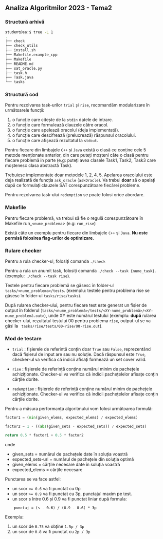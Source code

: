 ## Analiza Algoritmilor 2023 - Tema2

### Structură arhivă
```bash
student@aa:$ tree -L 1
.
├── check
├── check_utils
├── install.sh
├── Makefile.example_cpp
├── Makefile
├── README.md
├── sat_oracle.py
├── task.h
├── Task.java
└── tasks
```
### Structură cod

Pentru rezolvarea task-urilor `trial` și `rise`, recomandăm modularizare în următoarele funcții:

1. o funcție care citește de la `stdin` datele de intrare.
1. o funcție care formulează clauzele către oracol.
1. o funcție care apelează oracolul (deja implementată).
1. o funcție care descifrează (prelucrează) răspunsul oracolului.
1. o funcție care afișează rezultatul la `stdout`.

Pentru fiecare din limbajele `C++` și `Java` există o clasă
ce conține cele 5 metode menționate anterior, din care puteți moșteni câte o clasă pentru fiecare problemă in parte (e.g: puteți avea clasele Task1, Task2, Task3 care moștenesc clasa abstractă Task).

Trebuiesc implementate doar metodele 1, 2, 4, 5. Apelarea oracolului este deja realizată de funcția `ask_oracle` (`askOracle`). Va trebui **doar** să o apelați după ce formulați clauzele SAT corespunzătoare fiecărei probleme.

Pentru rezolvarea task-ului `redemption` se poate folosi orice abordare.

### Makefile

Pentru fiecare problemă, va trebui să fie o regulă corespunzătoare în Makefile run_`<nume_problema`> (e.g: `run_rise`)

Există câte un exemplu pentru fiecare din limbajele `C++` și `Java`. **Nu este permisă folosirea flag-urilor de optimizare.**

### Rulare checker

Pentru a rula checker-ul, folosiți comanda `./check`

Pentru a rula un anumit task, folosiți comanda `./check --task {nume_task}`. (exemplu: `./check --task rise`).

Testele pentru fiecare problemă se găsesc în folder-ul `tasks/<nume_problema>/tests`. (exemplu: testele pentru problema rise se găsesc în folder-ul `tasks/rise/tasks`).

După rularea checker-ului, pentru fiecare test este generat un fișier de output în folderul (`tasks/<nume_problemă>/tests/<XY-nume_problemă>/<XY-nume_problemă.out>`), unde XY este numărul testului
(exemplu: **după** rularea checker-ului, rezultatul testului 00 pentru problema `rise`, output-ul se va găsi la ` tasks/rise/tests/00-rise/00-rise.out`).

### Mod de testare

* `trial` : fișierele de referință conțin doar `True` sau `False`, reprezentând dacă fișierul de input are sau nu soluție.
Dacă răspunsul este `True`, checker-ul va verifica că indicii afisați formează un set cover valid.

* `rise` : fișierele de referință conține numărul minim de pachețele achiziționate. Checker-ul va verifica că indicii pachețelelor afisațe conțin cărțile dorite.

* `redemption` : fișierele de referință conține numărul minim de pachețele achiziționate. Checker-ul va verifica că indicii pachețelelor afisațe conțin cărțile dorite.

Pentru a măsura performanța algoritmului vom folosi următoarea formulă:

```python
factor1 = (min(given_elems, expected_elems) / expected_elems)

factor2 = 1 - ((abs(given_sets - expected_sets)) / expected_sets)

return 0.5 * factor1 + 0.5 * factor2
```

unde

* given_sets = numărul de pachețele date în soluția voastră
* expected_sets-uri = numărul de pachețele din soluția optimă
* given_elems = cărțile necesare date în soluția voastră
* expected_elems = cărțile necesare

Punctarea se va face astfel:

* un scor `<= 0.6` va fi punctat cu 0p
* un scor `>= 0.9` va fi punctat cu 3p, punctajul maxim pe test.
* un scor s între 0.6 și 0.9 va fi punctat liniar după formula:
```
    punctaj = (s - 0.6) / (0.9 - 0.6) * 3p
```

Exemplu:

1. un scor de `0.75` va obține `1.5p / 3p`
1. un scor de `0.8` va fi punctat cu `2p / 3p`
